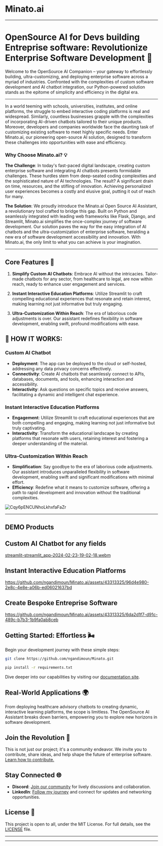 # Minato.ai

---

# OpenSource AI for Devs building Entreprise software: Revolutionize Enterprise Software Development 🌟

Welcome to the OpenSource AI Companion – your gateway to effortlessly building, ultra-customizing, and deploying enterprise software across a myriad of industries. Confronted with the complexities of custom software development and AI chatbot integration, our Python-powered solution stands as the epitome of simplicity and efficiency in the digital era.


---

In a world teeming with schools, universities, institutes, and online platforms, the struggle to embed interactive coding platforms is real and widespread. Similarly, countless businesses grapple with the complexities of incorporating AI-driven chatbots tailored to their unique products. Moreover, developers and companies worldwide face the daunting task of customizing existing software to meet highly specific needs. Enter Minato.ai, our pioneering open-source AI solution, designed to transform these challenges into opportunities with ease and efficiency.

### Why Choose Minato.ai? 💡

**The Challenge**: In today's fast-paced digital landscape, creating custom enterprise software and integrating AI chatbots presents formidable challenges. These hurdles stem from deep-seated coding complexities and the sophisticated nature of AI technologies. The result? A significant drain on time, resources, and the stifling of innovation. Achieving personalized user experiences becomes a costly and elusive goal, putting it out of reach for many.

**The Solution**: We proudly introduce the Minato.ai Open Source AI Assistant, a revolutionary tool crafted to bridge this gap. Built on Python and seamlessly integrated with leading web frameworks like Flask, Django, and Streamlit, Minato.ai simplifies the once-complex journey of software development. Our solution paves the way for the easy integration of AI chatbots and the ultra-customization of enterprise software, heralding a new era of software development accessibility and innovation. With Minato.ai, the only limit to what you can achieve is your imagination.

---


## Core Features 🚀

1. **Simplify Custom AI Chatbots**: Embrace AI without the intricacies. Tailor-made chatbots for any sector, from healthcare to legal, are now within reach, ready to enhance user engagement and services.

2. **Instant Interactive Education Platforms**: Utilize Streamlit to craft compelling educational experiences that resonate and retain interest, making learning not just informative but truly engaging.

3. **Ultra-Customization Within Reach**: The era of laborious code adjustments is over. Our assistant redefines flexibility in software development, enabling swift, profound modifications with ease.




## 🧠 HOW IT WORKS:

### Custom AI Chatbot
- **Deployment**: The app can be deployed to the cloud or self-hosted, addressing any data privacy concerns effectively.
- **Connectivity**: Create AI chatbots that seamlessly connect to APIs, databases, documents, and tools, enhancing interaction and accessibility.
- **Interactivity**: Ask questions on specific topics and receive answers, facilitating a dynamic and intelligent chat experience.

### Instant Interactive Education Platforms
- **Engagement**: Utilize Streamlit to craft educational experiences that are both compelling and engaging, making learning not just informative but truly captivating.
- **Interactivity**: Transform the educational landscape by creating platforms that resonate with users, retaining interest and fostering a deeper understanding of the material.

### Ultra-Customization Within Reach
- **Simplification**: Say goodbye to the era of laborious code adjustments. Our assistant introduces unparalleled flexibility in software development, enabling swift and significant modifications with minimal effort.
- **Efficiency**: Redefine what it means to customize software, offering a path to rapid development and innovation without the traditional complexities.




![Cqy6pENCUNhoLkhxfaFaZr](https://github.com/ngandimoun/Minato/assets/43313325/d781acd7-6685-49be-b41a-e70344ab8bcc)

---
## DEMO Products


## Custom AI Chatbot for any fields
[streamlit-streamlit_app-2024-02-23-19-02-18.webm](https://github.com/ngandimoun/Minato/assets/43313325/9b4b8e85-f397-495b-8f5e-414e0efc69e5)




## Instant Interactive Education Platforms

https://github.com/ngandimoun/Minato.ai/assets/43313325/96d4e980-2e8c-4e8e-a06b-ed06021637bd



## Create Bespoke Entreprise Software

https://github.com/ngandimoun/Minato.ai/assets/43313325/6da2d1f7-d91c-489c-b7b3-1b9fa0ab8ceb


## Getting Started: Effortless 🌬️

Begin your development journey with these simple steps:

```bash
git clone https://github.com/ngandimoun/Minato.git

pip install -r requirements.txt
```





Dive deeper into our capabilities by visiting our [documentation site](https://minato-ai.streamlit.app/).

## Real-World Applications 🌍

From deploying healthcare advisory chatbots to creating dynamic, interactive learning platforms, the scope is limitless. The OpenSource AI Assistant breaks down barriers, empowering you to explore new horizons in software development.

## Join the Revolution 🤝

This is not just our project; it's a community endeavor. We invite you to contribute, share ideas, and help shape the future of enterprise software. [Learn how to contribute.](https://github.com/ngandimoun/Minato)

## Stay Connected 🌐

- **Discord**: [Join our community](https://discord.com/invite/H2EYXp8C) for lively discussions and collaboration.
- **LinkedIn**: [Follow my journey](https://www.linkedin.com/in/chris-ngandimoun-745508109?utm_source=share&utm_campaign=share_via&utm_content=profile&utm_medium=android_app) and connect for updates and networking opportunities.

## License 📖

This project is open to all, under the MIT License. For full details, see the [LICENSE](https://github.com/ngandimoun/Minato/blob/0fd90241d5baef574cb2fa93151177bf39c20e11/LICENSE) file.

---


---

